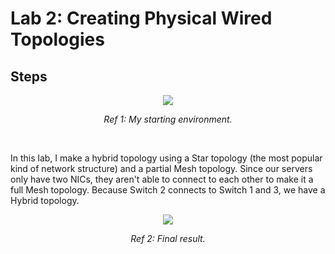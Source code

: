 # Lab 2: Creating Physical Wired Topologies
## Steps
<p align="center"><img src="https://i.imgur.com/3pDwAA1.png"></p>
<p align="center"><i>Ref 1: My starting environment.</i></p>
<br>

In this lab, I make a hybrid topology using a Star topology (the most popular kind of network structure) and a partial Mesh topology. Since our servers only have two NICs, they aren't able to connect to each other to make it a full Mesh topology. Because Switch 2 connects to Switch 1 and 3, we have a Hybrid topology.

  
<p align="center"><img src="https://i.imgur.com/ouWDfVk.png"></p>
<p align="center"><i>Ref 2: Final result.</i></p>
<br>

